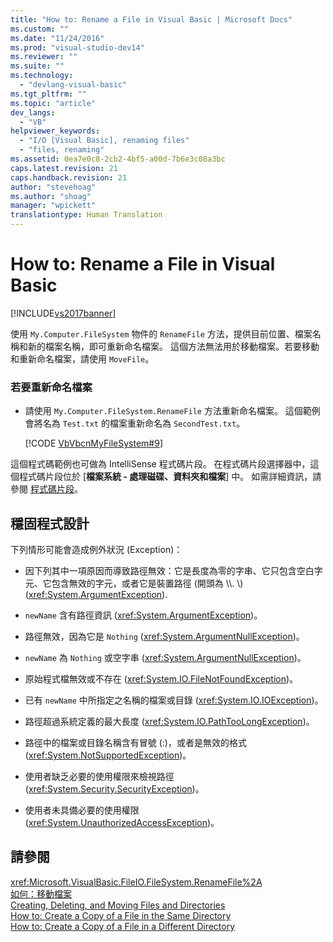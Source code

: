 ```yaml
---
title: "How to: Rename a File in Visual Basic | Microsoft Docs"
ms.custom: ""
ms.date: "11/24/2016"
ms.prod: "visual-studio-dev14"
ms.reviewer: ""
ms.suite: ""
ms.technology: 
  - "devlang-visual-basic"
ms.tgt_pltfrm: ""
ms.topic: "article"
dev_langs: 
  - "VB"
helpviewer_keywords: 
  - "I/O [Visual Basic], renaming files"
  - "files, renaming"
ms.assetid: 0ea7e0c8-2cb2-4bf5-a00d-7b6e3c08a3bc
caps.latest.revision: 21
caps.handback.revision: 21
author: "stevehoag"
ms.author: "shoag"
manager: "wpickett"
translationtype: Human Translation
---
```

# How to: Rename a File in Visual Basic
[!INCLUDE[vs2017banner](../../../../csharp/includes/vs2017banner.md)]

使用 `My.Computer.FileSystem` 物件的 `RenameFile` 方法，提供目前位置、檔案名稱和新的檔案名稱，即可重新命名檔案。  這個方法無法用於移動檔案。若要移動和重新命名檔案，請使用 `MoveFile`。  
  
### 若要重新命名檔案  
  
-   請使用 `My.Computer.FileSystem.RenameFile` 方法重新命名檔案。  這個範例會將名為 `Test.txt` 的檔案重新命名為 `SecondTest.txt`。  
  
     [!CODE [VbVbcnMyFileSystem#9](../CodeSnippet/VS_Snippets_VBCSharp/VbVbcnMyFileSystem#9)]  
  
 這個程式碼範例也可做為 IntelliSense 程式碼片段。  在程式碼片段選擇器中，這個程式碼片段位於 \[**檔案系統 \- 處理磁碟、資料夾和檔案**\] 中。  如需詳細資訊，請參閱 [程式碼片段](/visual-studio/ide/code-snippets)。  
  
## 穩固程式設計  
 下列情形可能會造成例外狀況 \(Exception\)：  
  
-   因下列其中一項原因而導致路徑無效：它是長度為零的字串、它只包含空白字元、它包含無效的字元，或者它是裝置路徑 \(開頭為 \\\\.  \\\) \(<xref:System.ArgumentException>\).  
  
-   `newName` 含有路徑資訊 \(<xref:System.ArgumentException>\)。  
  
-   路徑無效，因為它是 `Nothing` \(<xref:System.ArgumentNullException>\)。  
  
-   `newName` 為 `Nothing` 或空字串 \(<xref:System.ArgumentNullException>\)。  
  
-   原始程式檔無效或不存在 \(<xref:System.IO.FileNotFoundException>\)。  
  
-   已有 `newName` 中所指定之名稱的檔案或目錄 \(<xref:System.IO.IOException>\)。  
  
-   路徑超過系統定義的最大長度 \(<xref:System.IO.PathTooLongException>\)。  
  
-   路徑中的檔案或目錄名稱含有冒號 \(:\)，或者是無效的格式 \(<xref:System.NotSupportedException>\)。  
  
-   使用者缺乏必要的使用權限來檢視路徑 \(<xref:System.Security.SecurityException>\)。  
  
-   使用者未具備必要的使用權限 \(<xref:System.UnauthorizedAccessException>\)。  
  
## 請參閱  
 <xref:Microsoft.VisualBasic.FileIO.FileSystem.RenameFile%2A>   
 [如何：移動檔案](../../../../visual-basic/developing-apps/programming/drives-directories-files/how-to-move-a-file.md)   
 [Creating, Deleting, and Moving Files and Directories](../../../../visual-basic/developing-apps/programming/drives-directories-files/creating-deleting-and-moving-files-and-directories.md)   
 [How to: Create a Copy of a File in the Same Directory](../../../../visual-basic/developing-apps/programming/drives-directories-files/how-to-create-a-copy-of-a-file-in-the-same-directory.md)   
 [How to: Create a Copy of a File in a Different Directory](../../../../visual-basic/developing-apps/programming/drives-directories-files/how-to-create-a-copy-of-a-file-in-a-different-directory.md)